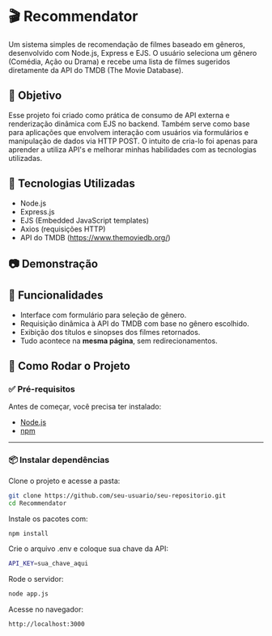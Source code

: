 # 🎬 Recommendator

Um sistema simples de recomendação de filmes baseado em gêneros, desenvolvido com Node.js, Express e EJS. O usuário seleciona um gênero (Comédia, Ação ou Drama) e recebe uma lista de filmes sugeridos diretamente da API do TMDB (The Movie Database).

## 📌 Objetivo

Esse projeto foi criado como prática de consumo de API externa e renderização dinâmica com EJS no backend. Também serve como base para aplicações que envolvem interação com usuários via formulários e manipulação de dados via HTTP POST.
O intuito de cria-lo foi apenas para aprender a utiliza API's e melhorar minhas habilidades com as tecnologias utilizadas.

## 🚀 Tecnologias Utilizadas

- Node.js
- Express.js
- EJS (Embedded JavaScript templates)
- Axios (requisições HTTP)
- API do TMDB (https://www.themoviedb.org/)

## 📷 Demonstração



## 🧠 Funcionalidades

- Interface com formulário para seleção de gênero.
- Requisição dinâmica à API do TMDB com base no gênero escolhido.
- Exibição dos títulos e sinopses dos filmes retornados.
- Tudo acontece na **mesma página**, sem redirecionamentos.

## 🚀 Como Rodar o Projeto

### ✅ Pré-requisitos

Antes de começar, você precisa ter instalado:

- [Node.js](https://nodejs.org/)
- [npm](https://www.npmjs.com/)

---

### 📦 Instalar dependências

Clone o projeto e acesse a pasta:

```bash
git clone https://github.com/seu-usuario/seu-repositorio.git
cd Recommendator

```
Instale os pacotes com:

```bash
npm install

```
Crie o arquivo .env e coloque sua chave da API:

```bash
API_KEY=sua_chave_aqui

```
Rode o servidor:

```bash
node app.js

```
Acesse no navegador:

```bash
http://localhost:3000




